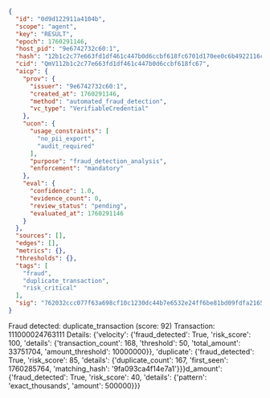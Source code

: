```json
{
  "id": "0d9d122911a4104b",
  "scope": "agent",
  "key": "RESULT",
  "epoch": 1760291146,
  "host_pid": "9e6742732c60:1",
  "hash": "12b1c2c77e663fd1df461c447b0d6ccbf618fc6701d170ee0c6b4922116c3f57",
  "cid": "QmV112b1c2c77e663fd1df461c447b0d6ccbf618fc67",
  "aicp": {
    "prov": {
      "issuer": "9e6742732c60:1",
      "created_at": 1760291146,
      "method": "automated_fraud_detection",
      "vc_type": "VerifiableCredential"
    },
    "ucon": {
      "usage_constraints": [
        "no_pii_export",
        "audit_required"
      ],
      "purpose": "fraud_detection_analysis",
      "enforcement": "mandatory"
    },
    "eval": {
      "confidence": 1.0,
      "evidence_count": 0,
      "review_status": "pending",
      "evaluated_at": 1760291146
    }
  },
  "sources": [],
  "edges": [],
  "metrics": {},
  "thresholds": {},
  "tags": [
    "fraud",
    "duplicate_transaction",
    "risk_critical"
  ],
  "sig": "762032ccc077f63a698cf10c1230dc44b7e6532e24ff6be81bd09fdfa216536d"
}
```

Fraud detected: duplicate_transaction (score: 92)
Transaction: 111000024763111
Details: {'velocity': {'fraud_detected': True, 'risk_score': 100, 'details': {'transaction_count': 168, 'threshold': 50, 'total_amount': 33751704, 'amount_threshold': 10000000}}, 'duplicate': {'fraud_detected': True, 'risk_score': 85, 'details': {'duplicate_count': 167, 'first_seen': 1760285764, 'matching_hash': '9fa093ca4f14e7a1'}}}d_amount': {'fraud_detected': True, 'risk_score': 40, 'details': {'pattern': 'exact_thousands', 'amount': 500000}}}